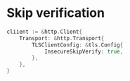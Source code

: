 
# Skip verification

```go
cliient := &http.Client{
	Transport: &http.Transport{
		TLSClientConfig: &tls.Config{
			InsecureSkipVerify: true,
		},
	},
}
```